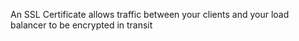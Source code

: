 An SSL Certificate allows traffic between your clients and your load balancer to be encrypted in transit

